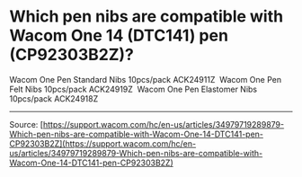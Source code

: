 # Which pen nibs are compatible with Wacom One 14 (DTC141) pen (CP92303B2Z)?

Wacom One Pen Standard Nibs 10pcs/pack ACK24911Z 
Wacom One Pen Felt Nibs 10pcs/pack ACK24919Z 
Wacom One Pen Elastomer Nibs 10pcs/pack ACK24918Z

---
Source: [https://support.wacom.com/hc/en-us/articles/34979719289879-Which-pen-nibs-are-compatible-with-Wacom-One-14-DTC141-pen-CP92303B2Z](https://support.wacom.com/hc/en-us/articles/34979719289879-Which-pen-nibs-are-compatible-with-Wacom-One-14-DTC141-pen-CP92303B2Z)
